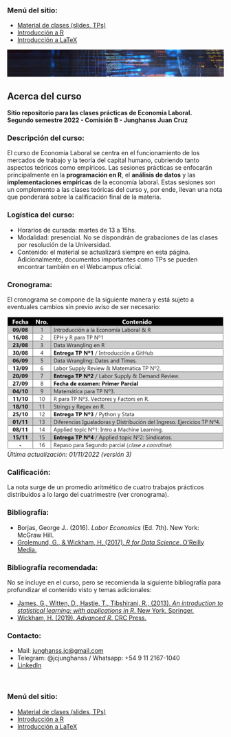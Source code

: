 ### Menú del sitio: 
- [Material de clases (slides, TPs)](./material.md)
- [Introducción a R](./intro-r.md)
- [Introducción a LaTeX](./intro-latex.md)

![Header](https://raw.githubusercontent.com/junghanss/junghanss.github.io/main/docs/images/header-image.jpg)

## Acerca del curso
**Sitio repositorio para las clases prácticas de Economía Laboral.**<br>
**Segundo semestre 2022 - Comisión B - Junghanss Juan Cruz**

### Descripción del curso:
El curso de Economía Laboral se centra en el funcionamiento de los mercados de trabajo y la teoría del capital humano, cubriendo tanto aspectos teóricos como empíricos. Las sesiones prácticas se enfocarán principalmente en la **programación en R**, el **análisis de datos** y las **implementaciones empíricas** de la economía laboral. Estas sesiones son un complemento a las clases teóricas del curso y, por ende, llevan una nota que ponderará sobre la calificación final de la materia.


### Logística del curso:
- Horarios de cursada: martes de 13 a 15hs. 
- Modalidad: presencial. No se dispondrán de grabaciones de las clases por resolución de la Universidad.
- Contenido: el material se actualizará siempre en esta página. Adicionalmente, documentos importantes como TPs se pueden encontrar también en el Webcampus oficial.


### Cronograma:
El cronograma se compone de la siguiente manera y está sujeto a eventuales cambios sin previo aviso de ser necesario:

![Cronograma Version 1](https://raw.githubusercontent.com/junghanss/junghanss.github.io/main/docs/images/Cronograma_V3.png)
_Última actualización: 01/11/2022 (versión 3)_


### Calificación:
La nota surge de un promedio aritmético de cuatro trabajos prácticos distribuidos a lo largo del cuatrimestre (ver cronograma).


### Bibliografía:

- Borjas, George J.. (2016). _Labor Economics_ (Ed. 7th). New York: McGraw Hill.
- [Grolemund, G., & Wickham, H. (2017). _R for Data Science_. O’Reilly Media.](https://r4ds.had.co.nz/index.html)

### Bibliografía recomendada:

No se incluye en el curso, pero se recomienda la siguiente bibliografía para profundizar el contenido visto y temas adicionales:
- [James, G., Witten, D., Hastie, T., Tibshirani, R., (2013). _An introduction to statistical learning: with applications in R_. New York. Springer.](https://www.statlearning.com/)
- [Wickham, H. (2019). _Advanced R_. CRC Press.](https://adv-r.hadley.nz/)

### Contacto:
- Mail: [junghanss.jc@gmail.com](mailto:junghanss.jc@gmail.com)
- Telegram: @jcjunghanss / Whatsapp: +54 9 11 2167-1040
- [LinkedIn](https://www.linkedin.com/in/junghanss-juan/)

&nbsp;
&nbsp;

### Menú del sitio: 
- [Material de clases (slides, TPs)](./material.md)
- [Introducción a R](./intro-r.md)
- [Introducción a LaTeX](./intro-latex.md)


